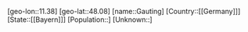 ﻿---
location: [48.08,11.38]
type: City
tags:
- geo/City


SpocWebEntityId: 30374
isDeleted: false
confidential: public

---
[geo-lon::11.38]
[geo-lat::48.08]
[name::Gauting]
[Country::[[Germany]]]
[State::[[Bayern]]]
[Population::]
[Unknown::]

